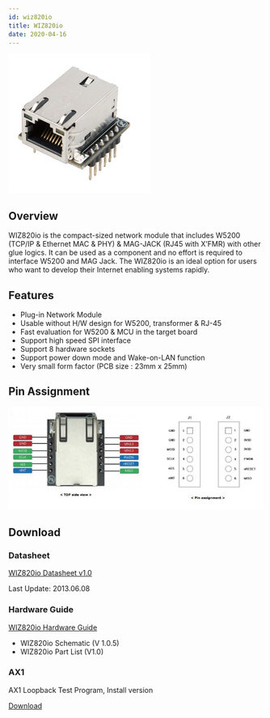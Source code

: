 ```yaml
---
id: wiz820io
title: WIZ820io
date: 2020-04-16
---
```


![WIZ820io](/img/products/wiz820io/wiz820io_web_1.jpg)

## Overview

WIZ820io is the compact-sized network module that includes W5200 (TCP/IP & Ethernet MAC & PHY) & MAG-JACK (RJ45 with X’FMR) with other glue logics. It can be used as a component and no effort is required to interface W5200 and MAG Jack. The WIZ820io is an ideal option for users who want to develop their Internet enabling systems rapidly.

## Features

- Plug-in Network Module
- Usable without H/W design for W5200, transformer & RJ-45
- Fast evaluation for W5200 & MCU in the target board
- Support high speed SPI interface
- Support 8 hardware sockets
- Support power down mode and Wake-on-LAN function
- Very small form factor (PCB size : 23mm x 25mm)

## Pin Assignment

![WIZ820io](/img/products/wiz820io/pin_assign-1.jpg)

## Download

### Datasheet

<a href="/img/products/wiz820io/WIZ820io_User_Manual_V1.0.pdf" target="_blank">WIZ820io Datasheet v1.0</a>

Last Update: 2013.06.08

### Hardware Guide

<a href="/img/products/wiz820io/WIZ820io_hardware.zip" target="_blank">WIZ820io Hardware Guide</a>

- WIZ820io Schematic (V 1.0.5)
- WIZ820io Part List (V1.0)

### AX1

AX1 Loopback Test Program, Install version

<a href="/img/products/wiz820io/AX1.zip" target="_blank">Download</a>
